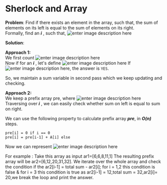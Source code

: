 ﻿# Sherlock and Array
**Problem**: Find if there exists an element in the array, such that, the sum of elements on its left is equal to the sum of elements on its right.  
Formally, find an ***i*** , such that,    ![enter image description here](https://i.ibb.co/C0hVnSF/7-AAD2910-4570-4417-A305-F1-B5642-ABA0-B.png)
  
**Solution**:  
  
**Approach 1:**  
We first count  ![enter image description here](https://i.ibb.co/8gKWvNk/4-C837-DB0-2-E8-F-4078-8958-E52509-F57-F02.png)  
Now if for an ***i*** , let's define  ![enter image description here](https://i.ibb.co/mq37p3b/DD58-C391-DFD2-472-B-9196-A96317-FD768-D.png)
If  ![enter image description here](https://i.ibb.co/FgSqvhS/BA5-FCBAF-C94-D-4-BA9-A7-FC-3405-F4153-DCC.png), the answer is  `YES`.  
  
So, we maintain a sum variable in second pass which we keep updating and checking.  
  
**Approach 2:**  
We keep a prefix array pre, where
![enter image description here](https://i.ibb.co/0fMx4ZV/9197-DF91-14-FD-487-C-B147-2-F48-CB4-F163-E.png)  Traversing over ***i*** , we can easily check whether sum on left is equal to sum on right.
  
We can use the following property to calculate prefix array ***pre***, in ***O(n)***  steps.

```
pre[i] = 0 if i == 0
pre[i] = pre[i-1] + A[i] else

```

Now we can represent
![enter image description here](https://i.ibb.co/XjkWmcG/96-CBE786-436-B-4640-B2-BF-7-AA4-C9-A17-FCE.png)

For example : Take this array as input
                ar1=[6,6,8,11,1]
                The resulting prefix array will be ar2=[6,12,20,31,32].
                We iterate over the whole array and check the condition if the ar2[i-1] = total sum - ar2[i];
                        for i = 1,2 this condition is false &
                        for i = 3 this condition is true as ar2[i-1] = 12,total sum = 32,ar2[i]= 20,we break the loop and print the answer.

                
